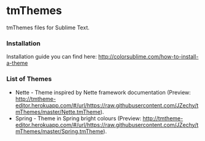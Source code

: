tmThemes
========

tmThemes files for Sublime Text.

### Installation ###
Installation guide you can find here: http://colorsublime.com/how-to-install-a-theme

### List of Themes ###
* Nette - Theme inspired by Nette framework documentation (Preview: http://tmtheme-editor.herokuapp.com/#/url/https://raw.githubusercontent.com/JZechy/tmThemes/master/Nette.tmTheme).
* Spring - Theme in Spring bright colours (Preview: http://tmtheme-editor.herokuapp.com/#/url/https://raw.githubusercontent.com/JZechy/tmThemes/master/Spring.tmTheme).
